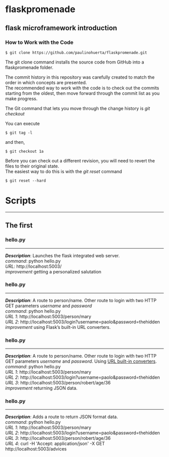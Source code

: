 # flaskpromenade

## flask microframework introduction


### How to Work with the Code

    $ git clone https://github.com/paulinohuerta/flaskpromenade.git
    
The git clone command installs the source code from GitHub into a flaskpromenade folder. 

The commit history in this repository was carefully created to match the order in which concepts are presented.    
The recommended way to work with the code is to check out the commits starting from the oldest, then move forward through the commit list as you make progress.   

The Git command that lets you move through the change history is _git checkout_    

You can execute      

    $ git tag -l

and then,    

    $ git checkout 1a

Before you can check out a different revision, you will need to revert the files to their original state.         
The easiest way to do this is with the _git reset_ command     

    $ git reset --hard


# Scripts
-----

## The first

### hello.py
-----
_**Description**_: Launches the flask integrated web server.     
*command*: python hello.py     
*URL*: http://localhost:5003/     
*improvement* getting a personalized salutation   

### hello.py
-----
_**Description**_: A route to person/name. Other route to login with two HTTP GET parameters _username_ and _password_       
*command*: python hello.py     
*URL 1*: http://localhost:5003/person/mary     
*URL 2*: http://localhost:5003/login?username=paolo&password=thehidden      
*improvement* using Flask’s built-in URL converters.     

### hello.py
-----
_**Description**_: A route to person/name. Other route to login with two HTTP GET parameters _username_ and _password_. Using [URL built-in converters](http://exploreflask.com/en/latest/views.html#url-converters).       
*command*: python hello.py     
*URL 1*: http://localhost:5003/person/mary     
*URL 2*: http://localhost:5003/login?username=paolo&password=thehidden      
*URL 3*: http://localhost:5003/person/robert/age/36              
*improvement* returning JSON data.     

### hello.py
-----
_**Description**_: Adds a route to return JSON format data.    
*command*: python hello.py     
*URL 1*: http://localhost:5003/person/mary     
*URL 2*: http://localhost:5003/login?username=paolo&password=thehidden      
*URL 3*: http://localhost:5003/person/robert/age/36              
*URL 4*: curl -H 'Accept: application/json' -X GET http://localhost:5003/advices

